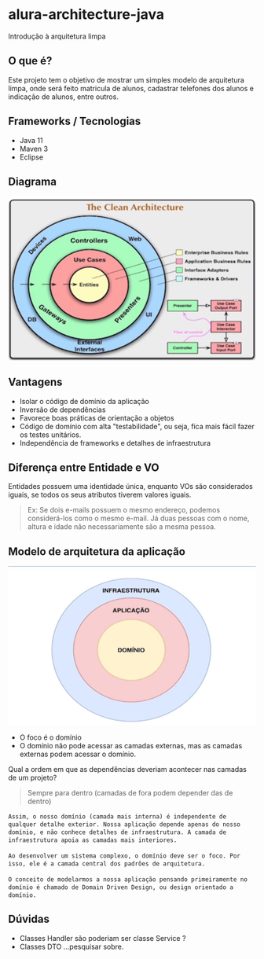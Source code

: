 # alura-architecture-java
Introdução à arquitetura limpa

## O que é?
Este projeto tem o objetivo de mostrar um simples modelo de  arquitetura limpa, onde será feito matricula de alunos, cadastrar telefones dos alunos e indicação de alunos, entre outros.

## Frameworks / Tecnologias
- Java 11
- Maven 3
- Eclipse

## Diagrama
![Clean Architecture](./images/clean.jpg)

## Vantagens
- Isolar o código de domínio da aplicação
- Inversão de dependências
- Favorece boas práticas de orientação a objetos
- Código de domínio com alta "testabilidade", ou seja, fica mais fácil fazer os testes unitários.
- Independência de frameworks e detalhes de infraestrutura

## Diferença entre Entidade e VO
Entidades possuem uma identidade única, enquanto VOs são considerados iguais, se todos os seus atributos tiverem valores iguais.

> Ex: Se dois e-mails possuem o mesmo endereço, podemos considerá-los como o mesmo e-mail. Já duas pessoas com o nome, altura e idade não necessariamente são a mesma pessoa. 

## Modelo de arquitetura da aplicação
![Modelo de arquitetura da aplicação](./images/model.jpg)

- O foco é o domínio
- O domínio não pode acessar as camadas externas, mas as camadas externas podem acessar o domínio.

Qual a ordem em que as dependências deveriam acontecer nas camadas de um projeto?
>Sempre para dentro (camadas de fora podem depender das de dentro)
```text
Assim, o nosso domínio (camada mais interna) é independente de qualquer detalhe exterior. Nossa aplicação depende apenas do nosso domínio, e não conhece detalhes de infraestrutura. A camada de infraestrutura apoia as camadas mais interiores.

Ao desenvolver um sistema complexo, o domínio deve ser o foco. Por isso, ele é a camada central dos padrões de arquitetura.

O conceito de modelarmos a nossa aplicação pensando primeiramente no domínio é chamado de Domain Driven Design, ou design orientado a domínio.
```

## Dúvidas
- Classes Handler são poderiam ser classe Service ?
- Classes DTO ...pesquisar sobre.